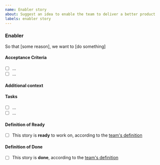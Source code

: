 ```yaml
---
name: Enabler story
about: Suggest an idea to enable the team to deliver a better product
labels: enabler story
---
```


### Enabler
<!-- A description of the enabler that covers what needs to be done why it needs to be done. It should be understandable by all members of the team -->

So that [some reason], we want to [do something]

#### Acceptance Criteria
<!-- Requirements to accept this enabler as completed -->
- [ ] ... 
- [ ] ...

#### Additional context
<!-- Add any other context here -->

#### Tasks
<!-- Tasks needed to complete this enabler -->
- [ ] ...
- [ ] ...

#### Definition of Ready
- [ ] This story is __ready__ to work on, according to the [team's definition](https://confluence.linz.govt.nz/pages/viewpage.action?pageId=87930423)

#### Definition of Done
- [ ] This story is __done__, according to the [team's definition](https://confluence.linz.govt.nz/pages/viewpage.action?pageId=87930423)

<!-- Please add one or more of these labels: 'spike', 'refactor', 'architecture', 'infrastructure', 'compliance' -->